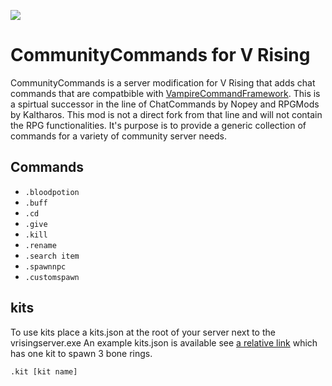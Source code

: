 ![](logo.png)

# CommunityCommands for V Rising

CommunityCommands is a server modification for V Rising that adds chat commands that are compatbible with [VampireCommandFramework](https://github.com/decaprime/VampireCommandFramework). This is a spirtual successor in the line of ChatCommands by Nopey and RPGMods by Kaltharos. This mod is not a direct fork from that line and will not contain the RPG functionalities. It's purpose is to provide a generic collection of commands for a variety of community server needs.

## Commands

- `.bloodpotion`
- `.buff`
- `.cd`
- `.give`
- `.kill`
- `.rename`
- `.search item`
- `.spawnnpc`
- `.customspawn`

## kits

To use kits place a kits.json at the root of your server next to the vrisingserver.exe
An example kits.json is available see [a relative link](kits.json) which has one kit to spawn 3 bone rings.

`.kit [kit name]`

